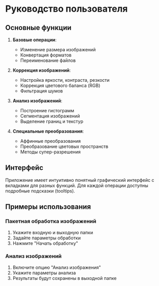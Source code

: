 # Руководство пользователя

## Основные функции

1. **Базовые операции**:
   - Изменение размера изображений
   - Конвертация форматов
   - Переименование файлов

2. **Коррекция изображений**:
   - Настройка яркости, контраста, резкости
   - Коррекция цветового баланса (RGB)
   - Фильтрация шумов

3. **Анализ изображений**:
   - Построение гистограмм
   - Сегментация изображений
   - Выделение границ и текстур

4. **Специальные преобразования**:
   - Аффинные преобразования
   - Преобразование цветовых пространств
   - Методы супер-разрешения

## Интерфейс

Приложение имеет интуитивно понятный графический интерфейс с вкладками для разных функций. Для каждой операции доступны подробные подсказки (tooltips).

## Примеры использования

### Пакетная обработка изображений
1. Укажите входную и выходную папки
2. Задайте параметры обработки
3. Нажмите "Начать обработку"

### Анализ изображений
1. Включите опцию "Анализ изображения"
2. Укажите параметры анализа
3. Результаты будут сохранены в выходной папке
